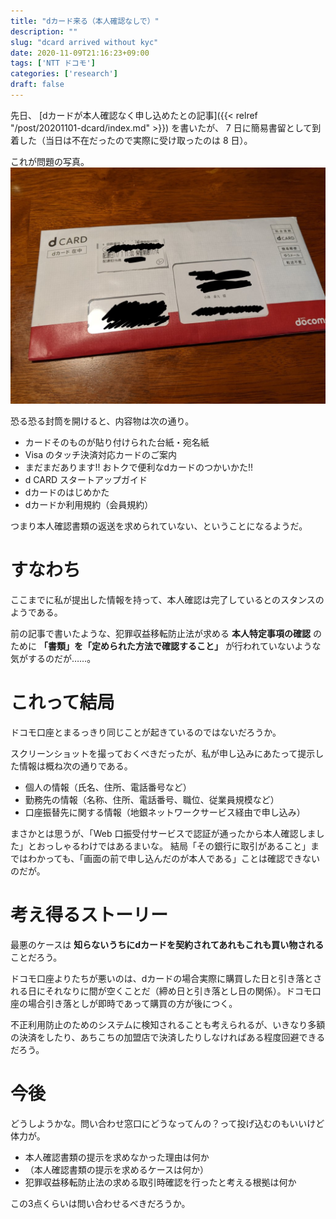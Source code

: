 ```yaml
---
title: "dカード来る（本人確認なしで）"
description: ""
slug: "dcard arrived without kyc"
date: 2020-11-09T21:16:23+09:00
tags: ['NTT ドコモ']
categories: ['research']
draft: false
---
```


先日、 [dカードが本人確認なく申し込めたとの記事]({{< relref "/post/20201101-dcard/index.md" >}})
を書いたが、 7 日に簡易書留として到着した（当日は不在だったので実際に受け取ったのは 8 日）。

これが問題の写真。
![よく見ると「簡易郵便」になっててそこもおかしい](dcard.jpg)

恐る恐る封筒を開けると、内容物は次の通り。
- カードそのものが貼り付けられた台紙・宛名紙
- Visa のタッチ決済対応カードのご案内
- まだまだあります!! おトクで便利なdカードのつかいかた!!
- d CARD スタートアップガイド
- dカードのはじめかた
- dカードか利用規約（会員規約）

つまり本人確認書類の返送を求められていない、ということになるようだ。

# すなわち
ここまでに私が提出した情報を持って、本人確認は完了しているとのスタンスのようである。

前の記事で書いたような、犯罪収益移転防止法が求める **本人特定事項の確認** のために **「書類」を「定められた方法で確認すること」** が行われていないような気がするのだが……。

# これって結局
ドコモ口座とまるっきり同じことが起きているのではないだろうか。

スクリーンショットを撮っておくべきだったが、私が申し込みにあたって提示した情報は概ね次の通りである。
- 個人の情報（氏名、住所、電話番号など）
- 勤務先の情報（名称、住所、電話番号、職位、従業員規模など）
- 口座振替先に関する情報（地銀ネットワークサービス経由で申し込み）

まさかとは思うが、「Web 口振受付サービスで認証が通ったから本人確認しました」とおっしゃるわけではあるまいな。
結局「その銀行に取引があること」まではわかっても、「画面の前で申し込んだのが本人である」ことは確認できないのだが。

# 考え得るストーリー
最悪のケースは **知らないうちにdカードを契約されてあれもこれも買い物される** ことだろう。

ドコモ口座よりたちが悪いのは、dカードの場合実際に購買した日と引き落とされる日にそれなりに間が空くことだ（締め日と引き落とし日の関係）。ドコモ口座の場合引き落としが即時であって購買の方が後につく。

不正利用防止のためのシステムに検知されることも考えられるが、いきなり多額の決済をしたり、あちこちの加盟店で決済したりしなければある程度回避できるだろう。

# 今後
どうしようかな。問い合わせ窓口にどうなってんの？って投げ込むのもいいけど体力が。

- 本人確認書類の提示を求めなかった理由は何か
- （本人確認書類の提示を求めるケースは何か）
- 犯罪収益移転防止法の求める取引時確認を行ったと考える根拠は何か

この3点くらいは問い合わせるべきだろうか。
